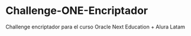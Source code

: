 # Challenge-ONE-Encriptador
Challenge encriptador para el curso Oracle Next Education + Alura Latam
